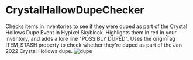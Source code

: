 # CrystalHallowDupeChecker
Checks items in inventories to see if they were duped as part of the Crystal Hollows Dupe Event in Hypixel Skyblock.  Highlights them in red in your inventory, and adds a lore line "POSSIBLY DUPED".  Uses the originTag ITEM_STASH property to check whether they're duped as part of the Jan 2022 Crystal Hollows dupe.
![dupe](https://user-images.githubusercontent.com/112203267/190962343-e268805c-21bf-417e-8788-e65914e5f3c9.png)
